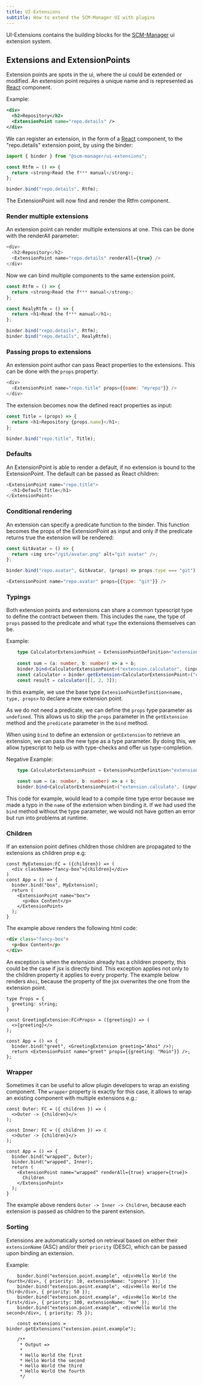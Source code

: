 ```yaml
---
title: UI-Extensions
subtitle: How to extend the SCM-Manager UI with plugins
---
```


UI-Extensions contains the building blocks for the [SCM-Manager](https://scm-manager.org) ui extension system.

## Extensions and ExtensionPoints

Extension points are spots in the ui, where the ui could be extended or modified. 
An extension point requires a unique name and is represented as [React](https://reactjs.org/) component.

Example:

```xml
<div>
  <h2>Repository</h2>
  <ExtensionPoint name="repo.details" />
</div>
```

We can register an extension, in the form of a [React](https://reactjs.org/) component, to the "repo.details" extension point, by using the binder:

```javascript
import { binder } from "@scm-manager/ui-extensions";

const Rtfm = () => {
  return <strong>Read the f*** manual</strong>;
};

binder.bind("repo.details", Rtfm);
```

The ExtensionPoint will now find and render the Rtfm component.

### Render multiple extensions

An extension point can render multiple extensions at one. This can be done with the renderAll parameter:


```javascript
<div>
  <h2>Repository</h2>
  <ExtensionPoint name="repo.details" renderAll={true} />
</div>
```

Now we can bind multiple components to the same extension point.

```javascript
const Rtfm = () => {
  return <strong>Read the f*** manual</strong>;
};

const RealyRtfm = () => {
  return <h1>Read the f*** manual</h1>;
};

binder.bind("repo.details", Rtfm);
binder.bind("repo.details", RealyRtfm);
```

### Passing props to extensions

An extension point author can pass React properties to the extensions. This can be done with the `props` property:

```javascript
<div>
  <ExtensionPoint name="repo.title" props={{name: "myrepo"}} />
</div>
```

The extension becomes now the defined react properties as input:

```javascript
const Title = (props) => {
  return <h1>Repository {props.name}</h1>;
};

binder.bind("repo.title", Title);
```

### Defaults

An ExtensionPoint is able to render a default, if no extension is bound to the ExtensionPoint.
The default can be passed as React children:

```javascript
<ExtensionPoint name="repo.title">
  <h1>Default Title</h1>
</ExtensionPoint>
```

### Conditional rendering

An extension can specify a predicate function to the binder. 
This function becomes the props of the ExtensionPoint as input and only if the predicate returns true the extension will be rendered:

```javascript
const GitAvatar = () => {
  return <img src="/git/avatar.png" alt="git avatar" />;
};

binder.bind("repo.avatar", GitAvatar, (props) => props.type === "git");
```

```javascript
<ExtensionPoint name="repo.avatar" props={{type: "git"}} />
```

### Typings

Both extension points and extensions can share a common typescript type to define the contract between them.
This includes the `name`, the type of `props` passed to the predicate and what `type` the extensions themselves can be.

Example:
```typescript
    type CalculatorExtensionPoint = ExtensionPointDefinition<"extension.calculator", (input: number[]) => number, undefined>;
    
    const sum = (a: number, b: number) => a + b;
    binder.bind<CalculatorExtensionPoint>("extension.calculator", (input: number[]) => input.reduce(sum, 0));
    const calculator = binder.getExtension<CalculatorExtensionPoint>("extension.calculator");
    const result = calculator([1, 2, 3]);
```

In this example, we use the base type `ExtensionPointDefinition<name, type, props>` to declare a new extension point.

As we do not need a predicate, we can define the `props` type parameter as `undefined`. This allows us to skip the `props` parameter in the
`getExtension` method and the `predicate` parameter in the `bind` method.

When using `bind` to define an extension or `getExtension` to retrieve an extension, we can pass the new type as a type parameter.
By doing this, we allow typescript to help us with type-checks and offer us type-completion.

Negative Example:
```typescript
    type CalculatorExtensionPoint = ExtensionPointDefinition<"extension.calculator", (input: number[]) => number, undefined>;
    
    const sum = (a: number, b: number) => a + b;
    binder.bind<CalculatorExtensionPoint>("extension.calculato", (input: number[]) => input.reduce(sum, 0));
```

This code for example, would lead to a compile time type error because we made a typo in the `name` of the extension when binding it.
If we had used the `bind` method without the type parameter, we would not have gotten an error but run into problems at runtime.

### Children

If an extension point defines children those children are propagated to the extensions as children prop e.g:

```tsx
const MyExtension:FC = ({children}) => (
  <div className="fancy-box">{children}</div>
)
const App = () => {
  binder.bind("box", MyExtension);
  return (
    <ExtensionPoint name="box">
      <p>Box Content</p>
    </ExtensionPoint>
  );
}
```

The example above renders the following html code:

```html
<div class="fancy-box">
  <p>Box Content</p>
</div>
```

An exception is when the extension already has a children property, this could be the case if jsx is directly bind.
This exception applies not only to the children property it applies to every property.
The example below renders `Ahoi`, because the property of the jsx overwrites the one from the extension point.  

```tsx
type Props = {
  greeting: string;
}

const GreetingExtension:FC<Props> = ({greeting}) => (
  <>{greeting}</>
);

const App = () => {
  binder.bind("greet", <GreetingExtension greeting="Ahoi" />);
  return <ExtensionPoint name="greet" props={{greeting: "Moin"}} />;
};
```

### Wrapper

Sometimes it can be useful to allow plugin developers to wrap an existing component.
The `wrapper` property is exactly for this case, it allows to wrap an existing component with multiple extensions e.g.:

```tsx
const Outer: FC = ({ children }) => (
  <>Outer -> {children}</>
);

const Inner: FC = ({ children }) => (
  <>Outer -> {children}</>
);

const App = () => {
  binder.bind("wrapped", Outer);
  binder.bind("wrapped", Inner);
  return (
    <ExtensionPoint name="wrapped" renderAll={true} wrapper={true}>
      Children
    </ExtensionPoint>
  );
}
```

The example above renders `Outer -> Inner -> Children`, because each extension is passed as children to the parent extension.

### Sorting

Extensions are automatically sorted on retrieval based on either their `extensionName` (ASC) and/or their `priority` (DESC),
which can be passed upon binding an extension.

Example:

```tsx
    binder.bind("extension.point.example", <div>Hello World the fourth</div>, { priority: 10, extensionName: "ignore" });
    binder.bind("extension.point.example", <div>Hello World the third</div>, { priority: 50 });
    binder.bind("extension.point.example", <div>Hello World the first</div>, { priority: 100, extensionName: "me" });
    binder.bind("extension.point.example", <div>Hello World the second</div>, { priority: 75 });

    const extensions = binder.getExtensions("extension.point.example");
    
    /**
     * Output =>
     * 
     * Hello World the first
     * Hello World the second
     * Hello World the third
     * Hello World the fourth
     */
```
